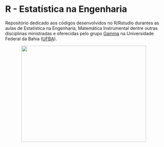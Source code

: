 # R - Estatística na Engenharia

Repositório dedicado aos códigos desenvolvidos no R/Rstudio durantes as aulas de Estatística na Engenharia, Matemática Instrumental dentre outras disciplinas ministradas e oferecidas pelo grupo <a href="http://www.gamma.ufba.br/">Gamma</a> na Universidade Federal da Bahia (<a href="http://www.eng.ufba.br/">UFBA</a>).

<p align="center">
  <img width="400" height="310" src="https://www.business-science.io/assets/2020-10-15-must-know-tidyverse-features/tidyverse-icons.png">
</p>
